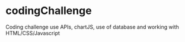 # codingChallenge
Coding challenge use APIs, chartJS, use of database and working with HTML/CSS/Javascript